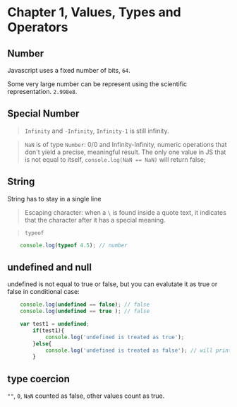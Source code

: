  # Chapter 1, Values, Types and Operators

## Number

Javascript uses a fixed number of bits, `64`. 

Some very large number can be represent using the scientific representation. `2.998e8`. 


## Special Number

> `Infinity` and `-Infinity`, `Infinity-1` is still infinity. 

> `NaN` is of type `Number`: 0/0 and Infinity-Infinity, numeric operations that don't yield a precise, meaningful result. The only one value in JS that is not equal to itself, `console.log(NaN == NaN)` will return false; 


## String

String has to stay in a single line 

> Escaping character: when a `\` is found inside a quote text, it indicates that the character after it has a special meaning. 

> `typeof` 

```Javascript 
    console.log(typeof 4.5); // number 
```

## undefined and null 

undefined is not equal to true or false, but you can evalutate it as true or false in conditional case: 

```javascript 
    console.log(undefined == false); // false
    console.log(undefined == true ); // false

    var test1 = undefined;
        if(test1){
            console.log('undefined is treated as true');
        }else{
            console.log('undefined is treated as false'); // will print out this 
        }
```

## type coercion

`""`, `0`, `NaN` counted as false, other values count as true. 